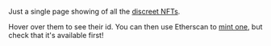 Just a single page showing of all the [discreet NFTs](https://twitter.com/z0age/status/1431494445233487872).

Hover over them to see their id.  You can then use Etherscan to [mint one](https://etherscan.io/address/0x3c77065b584d4af705b3e38cc35d336b081e4948#writeContract),
but check that it's available first!
